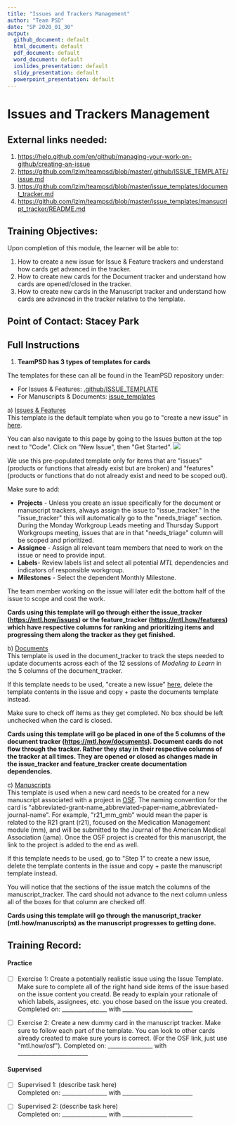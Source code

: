 ```yaml
---
title: "Issues and Trackers Management"
author: "Team PSD"
date: "SP 2020_01_30"
output: 
  github_document: default
  html_document: default
  pdf_document: default
  word_document: default
  ioslides_presentation: default
  slidy_presentation: default
  powerpoint_presentation: default
---
```


# Issues and Trackers Management

## External links needed:
1. https://help.github.com/en/github/managing-your-work-on-github/creating-an-issue
2. https://github.com/lzim/teampsd/blob/master/.github/ISSUE_TEMPLATE/issue.md
3. https://github.com/lzim/teampsd/blob/master/issue_templates/document_tracker.md
4. https://github.com/lzim/teampsd/blob/master/issue_templates/mansucript_tracker/README.md

## Training Objectives:
Upon completion of this module, the learner will be able to:

1. How to create a new issue for Issue & Feature trackers and understand how cards get advanced in the tracker.
2. How to create new cards for the Document tracker and understand how cards are opened/closed in the tracker.
3. How to create new cards in the Manuscript tracker and understand how cards are advanced in the tracker relative to the template.

## Point of Contact: Stacey Park

## Full Instructions
1. **TeamPSD has 3 types of templates for cards**  

The templates for these can all be found in the TeamPSD repository under:
- For Issues & Features: [.github/ISSUE_TEMPLATE](https://github.com/lzim/teampsd/tree/master/.github/ISSUE_TEMPLATE)
- For Manuscripts & Documents: [issue_templates](https://github.com/lzim/teampsd/tree/master/issue_templates)


a) [Issues & Features](https://github.com/lzim/teampsd/blob/master/.github/ISSUE_TEMPLATE/issue.md)  
This template is the default template when you go to "create a new issue" in [here](https://help.github.com/en/github/managing-your-work-on-github/creating-an-issue).  

You can also navigate to this page by going to the Issues button at the top next to "Code". Click on "New Issue", then "Get Started".
![](https://help.github.com/assets/images/help/repository/repo-tabs-issues.png)

We use this pre-populated template only for items that are "issues" (products or functions that already exist but are broken) and "features" (products or functions that do not already exist and need to be scoped out).  

Make sure to add:
- **Projects** - Unless you create an issue specifically for the document or manuscript trackers, always assign the issue to "issue_tracker." In the "issue_tracker" this will automatically go to the "needs_triage" section. During the Monday Workgroup Leads meeting and Thursday Support Workgroups meeting, issues that are in that "needs_triage" column will be scoped and prioritized.  
- **Assignee** - Assign all relevant team members that need to work on the issue or need to provide input.  
- **Labels**- Review labels list and select all potential _MTL_ dependencies and indicators of responsible workgroup.  
- **Milestones** - Select the dependent Monthly Milestone.  

The team member working on the issue will later edit the bottom half of the issue to scope and cost the work.  

**Cards using this template will go through either the issue_tracker (https://mtl.how/issues) or the feature_tracker (https://mtl.how/features) which have respective columns for ranking and prioritizing items and progressing them along the tracker as they get finished.**

b) [Documents](https://github.com/lzim/teampsd/blob/master/issue_templates/document_tracker.md)  
This template is used in the document_tracker to track the steps needed to update documents across each of the 12 sessions of *Modeling to Learn* in the 5 columns of the document_tracker.  

If this template needs to be used, "create a new issue" [here](https://help.github.com/en/github/managing-your-work-on-github/creating-an-issue), delete the template contents in the issue and copy + paste the documents template instead.

Make sure to check off items as they get completed. No box should be left unchecked when the card is closed.

**Cards using this template will go be placed in one of the 5 columns of the document tracker (https://mtl.how/documents). Document cards do not flow through the tracker. Rather they stay in their respective columns of the tracker at all times. They are opened or closed as changes made in the issue_tracker and feature_tracker create documentation dependencies.**

c) [Manuscripts](https://github.com/lzim/teampsd/blob/master/issue_templates/mansucript_tracker/README.md)  
This template is used when a new card needs to be created for a new manuscript associated with a project in [OSF](https://mtl.how/osf). The naming convention for the card is "abbreviated-grant-name_abbreviated-paper-name_abbreviated-journal-name". For example, "r21_mm_gmb" would mean the paper is related to the R21 grant (r21), focused on the Medication Management module (mm), and will be submitted to the Journal of the American Medical Association (jama). Once the OSF project is created for this manuscript, the link to the project is added to the end as well.

If this template needs to be used, go to "Step 1" to create a new issue, delete the template contents in the issue and copy + paste the manuscript template instead.

You will notice that the sections of the issue match the columns of the manuscript_tracker. The card should not advance to the next column unless all of the boxes for that column are checked off.

**Cards using this template will go through the manuscript_tracker (mtl.how/manuscripts) as the manuscript progresses to getting done.**

## Training Record:
#### Practice
- [ ] Exercise 1: Create a potentially realistic issue using the Issue Template. Make sure to complete all of the right hand side items of the issue based on the issue content you creatd. Be ready to explain your rationale of which labels, assignees, etc. you chose based on the issue you created.  
Completed on: ________________ with _________________________ 

- [ ] Exercise 2: Create a new dummy card in the manuscript tracker. Make sure to follow each part of the template. You can look to other cards already created to make sure yours is correct. (For the OSF link, just use "mtl.how/osf").
Completed on: ________________ with _________________________  

#### Supervised 
- [ ] Supervised 1: (describe task here)        
Completed on: ________________ with _________________________  

- [ ] Supervised 2: (describe task here)        
Completed on: ________________ with _________________________  

